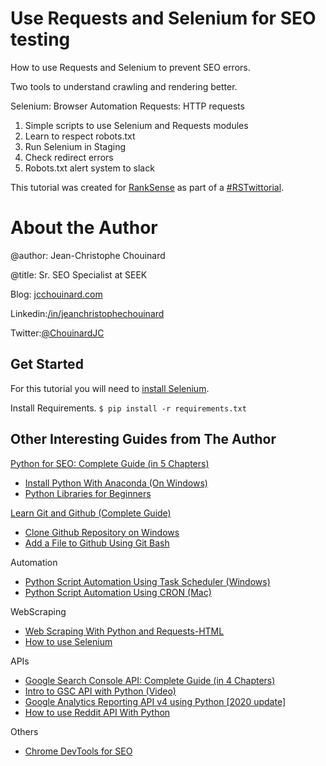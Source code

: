 # Use Requests and Selenium for SEO testing

How to use Requests and Selenium to prevent SEO errors. 

Two tools to understand crawling and rendering better.

Selenium: Browser Automation
Requests: HTTP requests

1. Simple scripts to use Selenium and Requests modules
2. Learn to respect robots.txt
3. Run Selenium in Staging
4. Check redirect errors
5. Robots.txt alert system to slack 

This tutorial was created for [RankSense](https://www.ranksense.com/) as part of a [#RSTwittorial](https://twitter.com/hashtag/rstwittorial).

# About the Author

@author: Jean-Christophe Chouinard

@title: Sr. SEO Specialist at SEEK

Blog: [jcchouinard.com](https://www.jcchouinard.com)

Linkedin:[/in/jeanchristophechouinard](https://www.linkedin.com/in/jeanchristophechouinard)

Twitter:[@ChouinardJC](https://twitter.com/ChouinardJC)

## Get Started

For this tutorial you will need to [install Selenium](https://www.jcchouinard.com/learn-selenium-python-seo-automation/).

Install Requirements.
`$ pip install -r requirements.txt`

## Other Interesting Guides from The Author

[Python for SEO: Complete Guide (in 5 Chapters)](https://www.jcchouinard.com/python-for-seo/)

- [Install Python With Anaconda (On Windows)](https://www.jcchouinard.com/install-python-with-anaconda-on-windows/)
- [Python Libraries for Beginners](https://www.jcchouinard.com/python-libraries-for-seo/)

[Learn Git and Github (Complete Guide)](https://www.jcchouinard.com/learn-git-and-github/)

- [Clone Github Repository on Windows](https://www.jcchouinard.com/clone-github-repository-on-windows/)
- [Add a File to Github Using Git Bash](https://www.jcchouinard.com/add-a-file-to-github-with-git-bash/)

Automation

- [Python Script Automation Using Task Scheduler (Windows)](https://www.jcchouinard.com/python-automation-using-task-scheduler/)
- [Python Script Automation Using CRON (Mac)](https://www.jcchouinard.com/python-automation-with-cron-on-mac/)

WebScraping

- [Web Scraping With Python and Requests-HTML](https://www.jcchouinard.com/web-scraping-with-python-and-requests-html/)
- [How to use Selenium](https://www.jcchouinard.com/learn-selenium-python-seo-automation/)

APIs

- [Google Search Console API: Complete Guide (in 4 Chapters)](https://www.jcchouinard.com/google-search-console-api/)
- [Intro to GSC API with Python (Video)](https://www.jcchouinard.com/intro-to-gsc-api-with-python/)
- [Google Analytics Reporting API v4 using Python [2020 update]](https://www.jcchouinard.com/google-analytics-api-using-python/)
- [How to use Reddit API With Python](https://www.jcchouinard.com/how-to-use-reddit-api-with-python/)

Others

- [Chrome DevTools for SEO](https://www.jcchouinard.com/chrome-devtools-commands-for-seo/)



